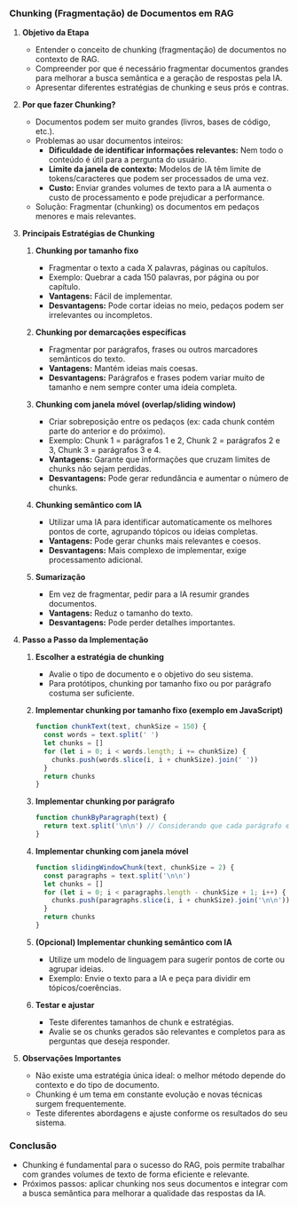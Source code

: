 ### Chunking (Fragmentação) de Documentos em RAG

1. **Objetivo da Etapa**

   - Entender o conceito de chunking (fragmentação) de documentos no contexto de RAG.
   - Compreender por que é necessário fragmentar documentos grandes para melhorar a busca semântica e a geração de respostas pela IA.
   - Apresentar diferentes estratégias de chunking e seus prós e contras.

2. **Por que fazer Chunking?**

   - Documentos podem ser muito grandes (livros, bases de código, etc.).
   - Problemas ao usar documentos inteiros:
     - **Dificuldade de identificar informações relevantes:** Nem todo o conteúdo é útil para a pergunta do usuário.
     - **Limite da janela de contexto:** Modelos de IA têm limite de tokens/caracteres que podem ser processados de uma vez.
     - **Custo:** Enviar grandes volumes de texto para a IA aumenta o custo de processamento e pode prejudicar a performance.
   - Solução: Fragmentar (chunking) os documentos em pedaços menores e mais relevantes.

3. **Principais Estratégias de Chunking**

   1. **Chunking por tamanho fixo**

      - Fragmentar o texto a cada X palavras, páginas ou capítulos.
      - Exemplo: Quebrar a cada 150 palavras, por página ou por capítulo.
      - **Vantagens:** Fácil de implementar.
      - **Desvantagens:** Pode cortar ideias no meio, pedaços podem ser irrelevantes ou incompletos.

   2. **Chunking por demarcações específicas**

      - Fragmentar por parágrafos, frases ou outros marcadores semânticos do texto.
      - **Vantagens:** Mantém ideias mais coesas.
      - **Desvantagens:** Parágrafos e frases podem variar muito de tamanho e nem sempre conter uma ideia completa.

   3. **Chunking com janela móvel (overlap/sliding window)**

      - Criar sobreposição entre os pedaços (ex: cada chunk contém parte do anterior e do próximo).
      - Exemplo: Chunk 1 = parágrafos 1 e 2, Chunk 2 = parágrafos 2 e 3, Chunk 3 = parágrafos 3 e 4.
      - **Vantagens:** Garante que informações que cruzam limites de chunks não sejam perdidas.
      - **Desvantagens:** Pode gerar redundância e aumentar o número de chunks.

   4. **Chunking semântico com IA**

      - Utilizar uma IA para identificar automaticamente os melhores pontos de corte, agrupando tópicos ou ideias completas.
      - **Vantagens:** Pode gerar chunks mais relevantes e coesos.
      - **Desvantagens:** Mais complexo de implementar, exige processamento adicional.

   5. **Sumarização**
      - Em vez de fragmentar, pedir para a IA resumir grandes documentos.
      - **Vantagens:** Reduz o tamanho do texto.
      - **Desvantagens:** Pode perder detalhes importantes.

4. **Passo a Passo da Implementação**

   1. **Escolher a estratégia de chunking**

      - Avalie o tipo de documento e o objetivo do seu sistema.
      - Para protótipos, chunking por tamanho fixo ou por parágrafo costuma ser suficiente.

   2. **Implementar chunking por tamanho fixo (exemplo em JavaScript)**

      ```js
      function chunkText(text, chunkSize = 150) {
        const words = text.split(' ')
        let chunks = []
        for (let i = 0; i < words.length; i += chunkSize) {
          chunks.push(words.slice(i, i + chunkSize).join(' '))
        }
        return chunks
      }
      ```

   3. **Implementar chunking por parágrafo**

      ```js
      function chunkByParagraph(text) {
        return text.split('\n\n') // Considerando que cada parágrafo está separado por duas quebras de linha
      }
      ```

   4. **Implementar chunking com janela móvel**

      ```js
      function slidingWindowChunk(text, chunkSize = 2) {
        const paragraphs = text.split('\n\n')
        let chunks = []
        for (let i = 0; i < paragraphs.length - chunkSize + 1; i++) {
          chunks.push(paragraphs.slice(i, i + chunkSize).join('\n\n'))
        }
        return chunks
      }
      ```

   5. **(Opcional) Implementar chunking semântico com IA**

      - Utilize um modelo de linguagem para sugerir pontos de corte ou agrupar ideias.
      - Exemplo: Envie o texto para a IA e peça para dividir em tópicos/coerências.

   6. **Testar e ajustar**
      - Teste diferentes tamanhos de chunk e estratégias.
      - Avalie se os chunks gerados são relevantes e completos para as perguntas que deseja responder.

5. **Observações Importantes**

   - Não existe uma estratégia única ideal: o melhor método depende do contexto e do tipo de documento.
   - Chunking é um tema em constante evolução e novas técnicas surgem frequentemente.
   - Teste diferentes abordagens e ajuste conforme os resultados do seu sistema.

### Conclusão

- Chunking é fundamental para o sucesso do RAG, pois permite trabalhar com grandes volumes de texto de forma eficiente e relevante.
- Próximos passos: aplicar chunking nos seus documentos e integrar com a busca semântica para melhorar a qualidade das respostas da IA.
